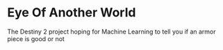 # Eye Of Another World
 The Destiny 2 project hoping for Machine Learning to tell you if an armor piece is good or not



